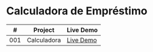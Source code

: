 # Calculadora de Empréstimo

|  #  | Project           | Live Demo                                                          |
| :-: | ----------------- | --------------------------------------------------------------        |
| 001 | Calculadora       | [Live Demo](https://valderlanjs.github.io/calculadora_de_emprestimo/) |
